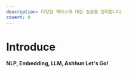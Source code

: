 ```yaml
---
description: 다양한 케이스에 대한 실습을 정리합니다.
coverY: 0
---
```


# Introduce

**NLP, Embedding, LLM, Ashhun Let's Go!**
